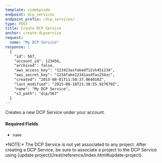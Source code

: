 ```yaml
---
template: sidebyside
endpoint: dcp_services
endpoint_prefix: /dcp_services/
type: POST
title: Create DCP Service
anchor: create-dcpservice
request:
  name: "My DCP Service"
response: |
  {
    "id": 567,
    "account_id": 123456,
    "archived": false,
    "aws_access_key": "123423asfakedf12vh451234",
    "aws_secret_key": "1234fake12341asdfas234zc",
    "created": "2015-08-01T11:50:37.864010Z",
    "last_modified": "2015-08-18T21:38:55.927670Z",
    "name": "My DCP Service",
    "s3_path": "dcp/567"
  }
---
```


Creates a new DCP Service under your account.

#### Required Fields
- `name`

<div class="lego-attention lego-attention--warning push--bottom">
*NOTE:* The DCP Service is not yet associated to any project. After creating a DCP Service, be sure to associate a
project to the DCP Service using [update project](/rest/reference/index.html#update-project).
</div>
